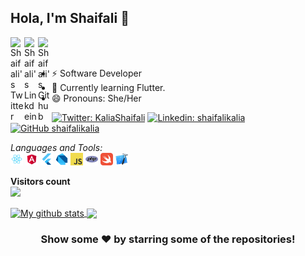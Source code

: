 ## Hola, I'm Shaifali 👋

<a href="https://twitter.com/KaliaShaifali">
  <img align="left" alt="Shaifali's Twitter" width="22px" src="https://cdn.jsdelivr.net/npm/simple-icons@v3/icons/twitter.svg" />
</a>
<a href="https://www.linkedin.com/in/shaifali-kalia-525377154/">
  <img align="left" alt="Shaifali's Linkdein" width="22px" src="https://cdn.jsdelivr.net/npm/simple-icons@v3/icons/linkedin.svg" />
</a>
<a href="https://github.com/shaifalikalia">
  <img align="left" alt="Shaifali's Github" width="22px" src="https://cdn.jsdelivr.net/npm/simple-icons@v3/icons/github.svg" />
</a>

<br/>
<br/>


- ⚡ Software Developer
- 🌱 Currently learning Flutter.
- 😄 Pronouns: She/Her

[![Twitter: KaliaShaifali](https://img.shields.io/twitter/follow/KaliaShaifali?style=social)](https://twitter.com/KaliaShaifali)
[![Linkedin: shaifalikalia](https://img.shields.io/badge/-shaifalikalia-blue?style=flat-square&logo=Linkedin&logoColor=white&link=https://www.linkedin.com/in/shaifalikalia/)](https://www.linkedin.com/in/shaifalikalia/)
[![GitHub shaifalikalia](https://img.shields.io/github/followers/shaifalikalia?label=follow&style=social)](https://github.com/shaifalikalia)


*Languages and Tools:*  
<code><img height="20" src="https://raw.githubusercontent.com/github/explore/80688e429a7d4ef2fca1e82350fe8e3517d3494d/topics/react-native/react-native.png"></code>
<code><img height="20" src="https://raw.githubusercontent.com/github/explore/80688e429a7d4ef2fca1e82350fe8e3517d3494d/topics/angular/angular.png"></code>
<code><img height="20" src="https://raw.githubusercontent.com/github/explore/80688e429a7d4ef2fca1e82350fe8e3517d3494d/topics/flutter/flutter.png"></code>
<code><img height="20" src="https://raw.githubusercontent.com/github/explore/80688e429a7d4ef2fca1e82350fe8e3517d3494d/topics/dart/dart.png"></code>
<code><img height="20" src="https://raw.githubusercontent.com/github/explore/80688e429a7d4ef2fca1e82350fe8e3517d3494d/topics/javascript/javascript.png"></code>
<code><img height="20" src="https://raw.githubusercontent.com/github/explore/80688e429a7d4ef2fca1e82350fe8e3517d3494d/topics/php/php.png"></code>
<code><img height="20" src="https://raw.githubusercontent.com/github/explore/80688e429a7d4ef2fca1e82350fe8e3517d3494d/topics/swift/swift.png"></code>
<code><img height="20" src="https://raw.githubusercontent.com/github/explore/80688e429a7d4ef2fca1e82350fe8e3517d3494d/topics/xcode/xcode.png"></code>

<p align="left"> 
  <b>Visitors count</b><br>
  <img src="https://profile-counter.glitch.me/shaifalikalia/count.svg" />
</p>

<a href="https://github.com/shaifalikalia">
 <img align="center" src="https://github-readme-stats.vercel.app/api?username=shaifalikalia&show_icons=true&theme=dracula&line_height=27" alt="My github stats"/>
</a>
<a href="https://github.com/shaifalikalia">
  <img align="center" src="https://github-readme-stats.vercel.app/api/top-langs/?username=shaifalikalia&langs_count=8&layout=compact&theme=dark" />
</a>

<div align="center">

### Show some ❤️ by starring some of the repositories!

</div>
